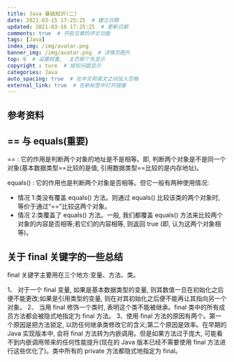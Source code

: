 ```yaml
---
title: Java 基础知识(二)
date: 2021-03-15 17:25:25  # 建立日期
updated: 2021-03-16 17:25:25  # 更新日期
comments: true  # 开启文章的评论功能
tags: [Java]
index_img: /img/avatar.png
banner_img: /img/avatar.png  # 详情页图片
top: 9  # 设置权重,  主页那个先显示
copyright : ture  # 授权问题显示
categories: Java
auto_spacing: true  # 在中文和英文之间加入空格
external_link: true  # 在新标签中打开链接
---
```

<!-- [[toc]]  # 在页面显示目录 -->

## 参考资料

## == 与 equals(重要)

== : 它的作用是判断两个对象的地址是不是相等。即, 判断两个对象是不是同一个对象(基本数据类型==比较的是值, 引用数据类型==比较的是内存地址)。

equals() : 它的作用也是判断两个对象是否相等。但它一般有两种使用情况:

- 情况 1:类没有覆盖 equals() 方法。则通过 equals() 比较该类的两个对象时, 等价于通过“==”比较这两个对象。
- 情况 2:类覆盖了 equals() 方法。一般, 我们都覆盖 equals() 方法来比较两个对象的内容是否相等;若它们的内容相等, 则返回 true (即, 认为这两个对象相等)。

## 关于 final 关键字的一些总结

final 关键字主要用在三个地方:变量、方法、类。

1、 对于一个 final 变量, 如果是基本数据类型的变量, 则其数值一旦在初始化之后便不能更改;如果是引用类型的变量, 则在对其初始化之后便不能再让其指向另一个对象。
2、 当用 final 修饰一个类时, 表明这个类不能被继承。final 类中的所有成员方法都会被隐式地指定为 final 方法。
3、使用 final 方法的原因有两个。第一个原因是把方法锁定, 以防任何继承类修改它的含义;第二个原因是效率。在早期的 Java 实现版本中, 会将 final 方法转为内嵌调用。但是如果方法过于庞大, 可能看不到内嵌调用带来的任何性能提升(现在的 Java 版本已经不需要使用 final 方法进行这些优化了)。类中所有的 private 方法都隐式地指定为 final。




